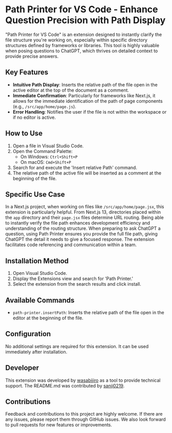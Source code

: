 # Path Printer for VS Code - Enhance Question Precision with Path Display

"Path Printer for VS Code" is an extension designed to instantly clarify the file structure you're working on, especially within specific directory structures defined by frameworks or libraries. This tool is highly valuable when posing questions to ChatGPT, which thrives on detailed context to provide precise answers.

## Key Features

- **Intuitive Path Display**: Inserts the relative path of the file open in the active editor at the top of the document as a comment.
- **Immediate Confirmation**: Particularly for frameworks like Next.js, it allows for the immediate identification of the path of page components (e.g., `/src/app/home/page.js`).
- **Error Handling**: Notifies the user if the file is not within the workspace or if no editor is active.

## How to Use

1. Open a file in Visual Studio Code.
2. Open the Command Palette:
   - On Windows: `Ctrl+Shift+P`
   - On macOS: `Cmd+Shift+P`
3. Search for and execute the 'Insert relative Path' command.
4. The relative path of the active file will be inserted as a comment at the beginning of the file.

## Specific Use Case

In a Next.js project, when working on files like `/src/app/home/page.jsx`, this extension is particularly helpful. From Next.js 13, directories placed within the `app` directory and their `page.jsx` files determine URL routing. Being able to instantly verify the file path enhances development efficiency and understanding of the routing structure. When preparing to ask ChatGPT a question, using Path Printer ensures you provide the full file path, giving ChatGPT the detail it needs to give a focused response. The extension facilitates code referencing and communication within a team.

## Installation Method

1. Open Visual Studio Code.
2. Display the Extensions view and search for 'Path Printer.'
3. Select the extension from the search results and click install.

## Available Commands

- `path-printer.insertPath`: Inserts the relative path of the file open in the editor at the beginning of the file.

## Configuration

No additional settings are required for this extension. It can be used immediately after installation.

## Developer

This extension was developed by [wasabijiro](https://github.com/wasabijiro) as a tool to provide technical support. The README.md was contributed by [sanji0219](https://github.com/sanji0219).

## Contributions

Feedback and contributions to this project are highly welcome. If there are any issues, please report them through GitHub issues. We also look forward to pull requests for new features or improvements.
